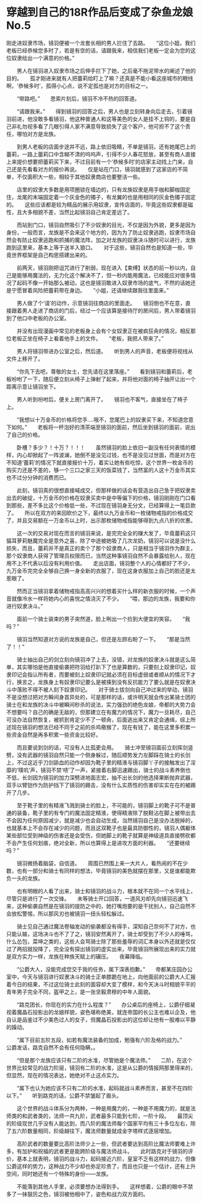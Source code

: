 # 穿越到自己的18R作品后变成了杂鱼龙娘 No.5

刚走进奴隶市场，镜羽便被一个龙套长相的男人拦住了去路。　　“这位小姐，我们老板已经恭候您多时了，若是有空的话，请跟我来，相信我们老板一定会为您的这位奴隶给出一个满意的价格。”

　　男人在镜羽进入奴隶市场之后伸手拦下了她，之后毫不拖泥带水的阐述了他的目的。　　孤才刚进来就有人把蕾莉给盯上了嘛？还真是不能小看这座城市的眼线啊，‘恭候多时’，孤得小心点，说不定孤也是对方的目标之一。

　　“带路吧。”　　思索片刻后，镜羽不冷不热的回答道。

　　“请跟我来。”　　得到镜羽的回答之后，男人也是立刻转身向后走去，引着镜羽前进，他没敢多看镜羽，他这种普通人和这等美色的女人是挂不上钩的，要是自己非礼勿视多看了几眼引得人家不满意导致损失了这个客户，他可担不了这个责任，哪怕对方是龙族。

　　到男人老板的店面步途并不远，路上依旧吸睛，不单是镜羽，还有她尾巴上的蕾莉，一路上蕾莉口中含糊不清的呜呜声，引得不少人春花怒放，甚至有商人直接上来提价想要把蕾莉买下来，不过目前有一个‘恭候多时’的店家主动找上门来，自己还是先看看对方的报价再说。　　仅是站在门口，镜羽就感到了这家店的不简单，不仅面积大一些，相较于其他奴隶商店也要整洁一些。

　　店里的奴隶大多数是用项圈锁在墙边的，只有龙族奴隶是用手枷和脚枷固定住，龙尾的末端固定着一个灰金色的镯子，有龙翼的也是用相同的灰金色镯子固定的。　　这些应该都是较为精品的展示用奴隶，宣传店面的，毕竟这些奴隶都是磁性，且大多相貌不差，当然比起镜羽自己肯定差远了。

　　而站到门口，镜羽自然吸引了不少奴隶的目光，不仅是因为外貌，更多是因为身份，一般而言，龙族是不会来这个地方的，因为为了防止奴隶逃跑，奴隶市场自然会有防止奴隶逃跑和抓捕的魔法阵，加之对龙族的奴隶决斗随时可以进行，龙族跑到这里来，基本上等于送羊入狼口。　　对于这些，镜羽自然也是知道一些，毕竟世界框架是自己构思搭建出来的。

　　前两天，镜羽刚把诅咒进行了削弱，现在进入【束缚】状态的前一秒以内，自己是能够用魔法的，无力化这个解决不了，但一秒内能用魔法，已经能应对很多情况了起码不像一开始那么被动，这也是镜羽敢进入奴隶市场的底气，不然的话她还是宁愿冒着风险把蕾莉带在身边。　　“小姐，还请继续跟我往里面来。”

　　男人做了个‘请’的动作，示意镜羽往商店的里面走。　　镜羽倒也不在意，直接跟着男人走进了商店的门后，经过一个应该算是接待厅的房间后，男人带着镜羽到了他口中老板的办公室。

　　并没有出现漫画中常见的老板身上会有个女奴隶正在被疯狂肏的情况，相反那位老板正坐在椅子上看着他手上的文件。　　“老板，我把人带来了。”

　　男人将镜羽带进办公室之后，然后道。　　听到男人的声音，老板便将视线从文件上移开了。

　　“你先下去吧，尊敬的女士，您先请在这里落座。”　　看到镜羽和蕾莉后，老板吩咐了一下，随后便立刻从椅子上弹射了起来，并将他对面的椅子抽开让出一个距离示意让镜羽坐下。

　　男人听到吩咐后，便关上房门离开了。　　镜羽也不客气，直接坐在了椅子上。

　　“我想以十万金币的价格将您手….哦不，您尾巴上的奴隶买下来，不知道您意下如何。”　　老板将一杯泡好的清茶端至镜羽的面前，然后坐到镜羽的面前，说出了自己的价格。

　　卧槽？多少？！十万？！！！　　虽然镜羽的脸上依旧一副没有任何表情的模样，内心却掀起了一阵波澜，她倒不是没见过钱，也不是没见过世面，而是对方在不知道‘蕾莉’的情况下就直接报价十万，着实让她有些吃惊，这个世界一枚金币的购买力还是不差的，够一个三口之家三天的饭菜钱了，当然富的人这十万金币其实也不过分分钟的消费而已。

　　此刻，镜羽真的很想直接喊成交，但那样做的话会有营造出自己急于把奴隶卖出去的破绽，十万金币的价格在奴隶买卖中是中等偏下的价格，镜羽刚刚在门口看到那些，差不多比这个价格低一些，不过现在镜羽身无分文，已经算得上一笔巨款了。　　所以在双方的来回砍价之下，最终以九万金币和一枚储物戒指的价格成交了，并且交易额在一万金币以上时，出示那枚储物戒指能够得到九点八折的优惠。

　　这一次的交易对现在而言的镜羽来说，是完完全全的赚大发了，毕竟蕾莉这只猫耳萝莉魅魔完全是意外之喜，除了中途被她吸了几次龙奶，镜羽可以说是没什么损失，而且，蕾莉并不是真正的卖个了那个奴隶商人，只是相当于镜羽作为群主，那个奴隶商人获得了管理员权限而已，当然这种事镜羽自然不会暴露给别人，现在用不上不代表以后没有利用价值。　　走出店面，镜羽整个人的心情都好了不少，九万金币完完全全够自己换一身全新的衣服了，现在这身衣服加上自己的脸还是太惹眼了。

　　然而正当镜羽拿着储物戒指高高兴兴的想着买什么样的新衣服的时候，一个声音就像冷水一样将她内心的喜悦之情浇灭了不少。　　“喂，那边的龙族，我要和你进行奴隶决斗。”

　　面前一个骑士装束的男子突然道，脸上咧出一个捡到大便宜的笑容。　　“我吗？”

　　镜羽当然知道对方说的龙族是自己，但还是左顾右盼了一下。　　“那是当然了！！”

　　骑士抽出自己的剑立刻向镜羽冲了上去，没错，对龙族的奴隶决斗就是这么简单，其实哪怕是他直接偷袭把符羽给打趴下了也是算数的，只要刻上奴隶印记，奴隶印记会指认所有者，而要被刻上奴隶印记就必须在目标虚弱或者顺从的情况下才行，换言之，龙族身上有奴隶印记要么是被揍到没有反抗能力了要么就是在奴隶决斗中落败不得不被人刻下奴隶印记。　　对于骑士拔剑向自己冲过来的举动，镜羽不是没想过把对方瞬间身首异处的，可是那样的话，或许明天就会传出某骑士团的骑士在和龙族的决斗中被瞬间秒杀的说法，实力强劲的绝色龙娘，帝都的大势力会不想要吗？自己的确是无敌的，但那建立在有魔力的情况下，魔力一旦耗尽，自己可没办法自然恢复，被抓到肯定少不了一顿肏，后面逃出来又肯定会通缉，综上所述现在镜羽的想法已经不同于之前的杀鸡儆猴了，现在有钱了，能在这里多积累一些资金自然是再多积累一些资金比较好。

　　而且要说到剑的话，可没有人比孤更会用。　　骑士冲至镜羽面前立刻挥剑竖劈，没有武器的镜羽自然只能一个侧身躲过，随后顺势发力左脚踩在骑士的长剑上，不过这近乎刀剑舔血的动作却因为靴子里的精液与镜羽脚丫子的接触发出了淫靡的‘噗叽’声，镜羽不禁‘啧’了一声，紧接着右脚迅速踢出，骑士的战斗素养倒也不低，长剑因为镜羽的加力深劈进地面志宏，抽不出长剑的他选择果断抛弃武器，双手以臂铠作为防护挡下了镜羽的踢击，没有什么实质性的伤害却实实在在的被踢开了几步。

　　至于靴子里的有精液飞溅到骑士的脸上，不可能的，镜羽脚上的靴子可不是普通的装备，靴子里的有专门的魔法固定精液，使得精液除了脱鞋沾在脚上被带出去不会因为任何原因减少，就是减少也会自动生成，当然镜羽自己是没办法脱掉的，也就基本上不会存在减少的问题，而且这双靴子也是最具防御性的，镜羽人偶躯体某些部位受到神级的伤害还是会受伤，但她脚上的靴子就算是神级道具直接劈砍都不会产生任何划痕，绝对全新，所以也算得上是进攻方面的利器。　　“还要继续吗？”

　　镜羽微扬着脑袋，自信道。　　周围已然围上来一大片人，看热闹的不在少数，也有一部分和骑士有同样的想法，毕竟镜羽的美色就摆在那里，又是谁都能欺负一头的龙族。

　　也有明眼的人看了出来，骑士和镜羽的战斗力，根本就不在同一个水平线上，尽管只是进行了一次交锋。　　未等骑士开口回答，一道风刃却先向镜羽迅速飞来，这种偷袭自然是在镜羽的提防之中的，她打嘴炮要的是干扰别人，自己自然不会放松警惕，所以那风刃也被镜羽一扭头轻松躲过。

　　骑士见自己通过魔法卷轴发动的偷袭都没有得手，深知自己奈何不了对方，也只能认输，这场决斗也不了了之，镜羽安然离开了，骑士却受到了不少人的唾骂，什么怂包，菜坤之类的，这些人会骂骑士除了那些羞辱的词汇本身以外还就是仅仅过了两招就投降了，完全没有探出镜羽的虚实出来，毕竟镜羽所展现出来的实力就是双方实力一样，龙族在种族天赋上的碾压。　　夜幕降临。

　　“公爵大人，没能完成您交于我的任务，属下深表抱歉。”　　帝都某庄园办公室中，今天与镜羽进行奴隶决斗的骑士正单膝跪在地上，向他面前的公爵大人汇报着今日的结果，不过这位骑士此刻的面容却大变了模样，和今天决斗时相貌平平的青年男子完全不同，盔甲之上，是一张坚毅肃穆的中年人面貌。

　　“路克团长，你现在的实力在什么程度？”　　办公桌后的座椅上，公爵仔细凝视着魔晶石投影出的龙娘样貌，姿色堪称绝美，就连帝国的长公主也难以企及，他自认是品鉴过不少美色过人的女子，但魔晶石投影出的这位却让他有一股难以平静的躁动。

　　“属下目前五阶五段，如若有魔法装备的加成，勉强有六阶及格的战力。”　　公爵发话，路克自然不会有任何隐瞒，。

　　“但是那个龙族应该只有二阶的水准，尽管她是个魔法师。”　　二阶，在这个世界比较常见的战力阶层，镜羽有二阶的水准，这是从公爵的情报网那里得来的，但显然，现在的情况表达，她绝对不止这点实力。

　　“属下也认为她应该不只有二阶的水准，起码就战斗素养而言，甚至不在四阶以下。”　　听到路克的话，公爵不禁皱起了眉头。

　　这个世界的战斗体系分为两种，一种是用魔力的，一种是不用魔力的，就是法师类的和武者类的，法师一共九阶，武者最多只能到七阶，一阶十段。　　最顶尖的阶级现世几乎没有人能达到，而八阶的魔法师每个国家平均有三十多位左右，除了五六阶数量相同，阶级越往下，魔法师数量就成金字塔样式逐层增加。

　　高阶武者的数量要比高阶法师少上一些，但武者要达到高阶比魔法师要难上许多，有加护和祝福的武者更是能跨阶级与魔法师战斗。　　此时路克对于镜羽的评价，基本上就表明，镜羽的战斗力，起码接近六阶，皇室不乏有这样的战力，但像公爵这样的势力，这种战力不少却也弥足珍贵了，而且也只是一个估计，还有上升空间，同时她还有一个特殊的身份——龙族。

　　不能落到其他人手里，必须要想办法得到手。　　这样想着，公爵的眼中不禁多了一抹狠厉之色，镜羽被他相中了，姿色和战力双方面的。

